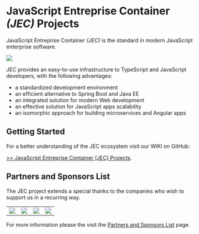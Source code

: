 # JavaScript Entreprise Container *(JEC)* Projects

JavaScript Entreprise Container *(JEC)* is the standard in modern JavaScript enterprise software.

[![][jec-logo]][jec-url]

JEC provides an easy-to-use infrastructure to TypeScript and JavaScript developers, with the following advantages:
- a standardized development environment
- an efficient alternative to Spring Boot and Java EE
- an integrated solution for modern Web development
- an effective solution for JavaScript apps scalability 
- an isomorphic approach for building microservices and Angular apps

## Getting Started

For a better understanding of the JEC ecosystem visit our WIKI on GitHub:

[>> JavaScript Entreprise Container (JEC) Projects](https://github.com/pechemann/JEC/wiki).

## Partners and Sponsors List

The JEC project extends a special thanks to the companies who wish to support us in a recurring way.

<table>
  <tbody>
    <tr valign="top">
      <td width="25%" align="middle">
        <a href="http://www.abylsen.com/en" title="http://www.abylsen.com">
          <img src="https://raw.githubusercontent.com/pechemann/JEC/master/sponsors/abylsen-logo.png"/>
        </a>
      </td>
      <td width="25%"  align="middle">
        <img src="https://raw.githubusercontent.com/pechemann/JEC/master/sponsors/empty-logo.png"/>
      </td>
      <td width="25%"  align="middle">
        <img src="https://raw.githubusercontent.com/pechemann/JEC/master/sponsors/empty-logo.png"/>
      </td>
      <td width="25%"  align="middle">
        <img src="https://raw.githubusercontent.com/pechemann/JEC/master/sponsors/empty-logo.png"/>
      </td>
    </tr>
  </tbody>
</table>

For more information please the visit the [Partners and Sponsors List](https://github.com/pechemann/JEC/wiki/Partners-and-Sponsors-List) page.


[jec-url]: https://github.com/pechemann/JEC
[jec-logo]: https://raw.githubusercontent.com/pechemann/JEC/master/assets/jec-logos/jec-logo.png
